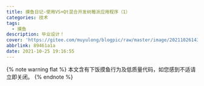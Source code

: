 ```yaml
---
title: 摸鱼日记-使用VS+Qt混合开发树莓派应用程序（1）
categories: 技术
tags:
  - 摸鱼
description: 毕业设计！
cover: 'https://gitee.com/muyulong/blogpic/raw/master/image/202110261435984.jpg'
abbrlink: 89461a1a
date: 2021-10-25 19:16:55
---
```

{% note warning flat %}
本文含有下饭摸鱼行为及低质量代码，如您感到不适请立即关闭。
{% endnote %}

